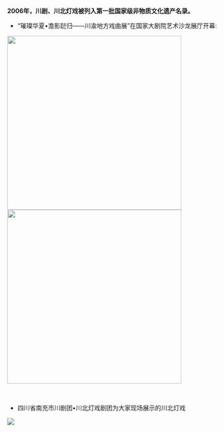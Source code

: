 
**2006年，川剧、川北灯戏被列入第一批国家级非物质文化遗产名录。**


* “璀璨华夏•澹影跹归——川渝地方戏曲展”在国家大剧院艺术沙龙展厅开幕:

<img src="/img/music/1.png" width="400px" /><img src="/img/music/2.png" width="400px" />

<br />

* 四川省南充市川剧团•川北灯戏剧团为大家现场展示的川北灯戏

<img src="/img/music/3.png" />


<br />